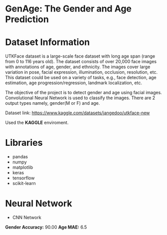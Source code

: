 # GenAge: The Gender and Age Prediction 

# Dataset Information

UTKFace dataset is a large-scale face dataset with long age span (range from 0 to 116 years old). The dataset consists of over 20,000 face images with annotations of age, gender, and ethnicity. The images cover large variation in pose, facial expression, illumination, occlusion, resolution, etc. This dataset could be used on a variety of tasks, e.g., face detection, age estimation, age progression/regression, landmark localization, etc.

The objective of the project is to detect gender and age using facial images. Convolutional Neural Network is used to classify the images. There are 2 output types namely, gender(M or F) and age.

Dataset link: https://www.kaggle.com/datasets/jangedoo/utkface-new

Used the **KAGGLE** enviroment.

# Libraries

- pandas
- numpy
- matplotlib
- keras
- tensorflow
- scikit-learn

# Neural Network

- CNN Network
  
**Gender Accuracy:** 90.00
**Age MAE:** 6.5
